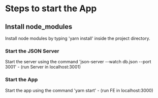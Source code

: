 # Steps to start the App

## Install node_modules

Install node modules by typing 'yarn install' inside the project directory.

### Start the JSON Server

Start the server using the command 'json-server --watch db.json --port 3001' - (run Server in localhost:3001)

### Start the App

Start the app using the command 'yarn start' - (run FE in localhost:3000)



